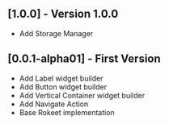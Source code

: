 ## [1.0.0] - Version 1.0.0
- Add Storage Manager


## [0.0.1-alpha01] - First Version
- Add Label widget builder
- Add Button widget builder
- Add Vertical Container widget builder
- Add Navigate Action
- Base Rokeet implementation

